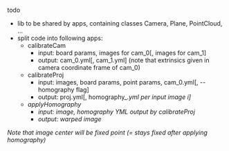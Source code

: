 todo

- lib to be shared by apps, containing classes Camera, Plane, PointCloud, ...
- split code into following apps:
  - calibrateCam
    - input: board params, images for cam_0[, images for cam_1]
	- output: cam_0.yml[, cam_1.yml] (note that extrinsics given in camera coordinate frame of cam_0)
  - calibrateProj
    - input: images, board params, point params, cam_0.yml[, --homography flag]
	- output: proj.yml[, homography_<i>.yml per input image i]
  - applyHomography
    - input: image, homography YML output by calibrateProj
	- output: warped image
	
Note that image center will be fixed point (= stays fixed after applying homography)